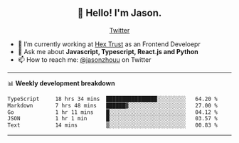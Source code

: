 <h2 align="center">👋 Hello! I'm Jason.</h2>
<p align="center">
  <a href="https://twitter.com/jasonzhouu">Twitter</a>
</p>


- 🔭 I’m currently working at [Hex Trust](https://hextrust.com/) as an Frontend Develoepr
- 💬 Ask me about **Javascript, Typescript, React.js and Python**
- 📫 How to reach me: [@jasonzhouu](https://twitter.com/jasonzhouu) on Twitter

-------

📊 **Weekly development breakdown**
<!--START_SECTION:waka-->

```txt
TypeScript     18 hrs 34 mins  ████████████████░░░░░░░░░   64.20 %
Markdown       7 hrs 48 mins   ██████▓░░░░░░░░░░░░░░░░░░   27.00 %
Go             1 hr 11 mins    █░░░░░░░░░░░░░░░░░░░░░░░░   04.12 %
JSON           1 hr 1 min      █░░░░░░░░░░░░░░░░░░░░░░░░   03.57 %
Text           14 mins         ▒░░░░░░░░░░░░░░░░░░░░░░░░   00.83 %
```

<!--END_SECTION:waka-->

-------
